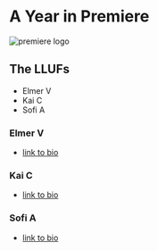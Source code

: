 # A Year in Premiere 

![premiere logo](https://files.slack.com/files-pri/T0HTW3H0V-F0144TYNE2X/adobe_premiere_pro_logo.png?pub_secret=1cca910b4d)

## The LLUFs
- Elmer V
- Kai C
- Sofi A

### Elmer V
- [link to bio](https://github.com/learninglab-dev/the-resources/blob/master/data/resources/people/elmer-v/bio.md)

### Kai C
- [link to bio](https://github.com/learninglab-dev/the-resources/blob/master/data/resources/people/kai-c/bio.md)

### Sofi A
- [link to bio](https://github.com/learninglab-dev/the-resources/blob/master/data/resources/people/sofi-a/bio.md)

